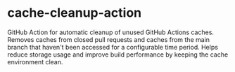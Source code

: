 # cache-cleanup-action
GitHub Action for automatic cleanup of unused GitHub Actions caches. Removes caches from closed pull requests and caches from the main branch that haven't been accessed for a configurable time period. Helps reduce storage usage and improve build performance by keeping the cache environment clean.
